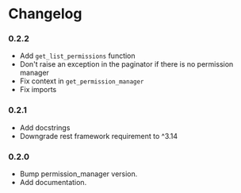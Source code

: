 # Changelog

### 0.2.2
- Add `get_list_permissions` function
- Don't raise an exception in the paginator if there is no permission manager
- Fix context in `get_permission_manager`
- Fix imports

### 0.2.1
- Add docstrings
- Downgrade rest framework requirement to ^3.14

### 0.2.0
- Bump permission_manager version.
- Add documentation.

